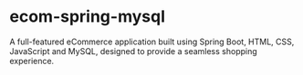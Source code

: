 # ecom-spring-mysql
A full-featured eCommerce application built using Spring Boot, HTML, CSS, JavaScript and MySQL, designed to provide a seamless shopping experience.
